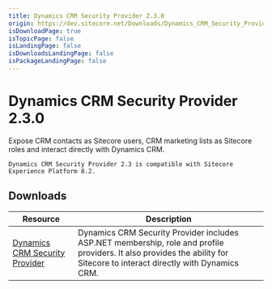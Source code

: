 ```yaml
---
title: Dynamics CRM Security Provider 2.3.0
origin: https://dev.sitecore.net/Downloads/Dynamics_CRM_Security_Provider/2_3/Dynamics_CRM_Security_Provider_2_3_0.aspx
isDownloadPage: true
isTopicPage: false
isLandingPage: false
isDownloadsLandingPage: false
isPackageLandingPage: false
---
```


# Dynamics CRM Security Provider 2.3.0

Expose CRM contacts as Sitecore users, CRM marketing lists as Sitecore roles and interact directly with Dynamics CRM.

`Dynamics CRM Security Provider 2.3 is compatible with Sitecore Experience Platform 8.2.`

## Downloads

 | Resource | Description |
 | --- | --- |
 | [Dynamics CRM Security Provider](https://scdp.blob.core.windows.net/downloads/Dynamics%20CRM%20Security%20Provider/2%203/Dynamics%20CRM%20Security%20Provider%202%203%200/Secure/Microsoft%20Dynamics%20CRM%20Security%20Provider%202.3.0%20rev.%20160829.zip) | Dynamics CRM Security Provider includes ASP.NET membership, role and profile providers. It also provides the ability for Sitecore to interact directly with Dynamics CRM. |